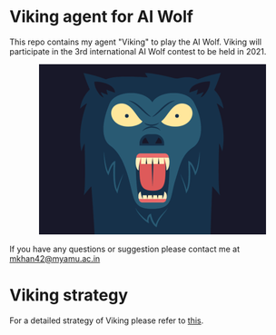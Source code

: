 # Viking agent for AI Wolf
This repo contains my agent "Viking" to play the AI Wolf. Viking will participate in the 3rd international AI Wolf contest to be held in 2021.
<!-- 
![Viking](https://user-images.githubusercontent.com/46248768/122360495-0e6b4880-cf74-11eb-8d45-cdd57dde86b2.gif) -->
<!-- <img src="/Viking.gif" width="250" height="250"/> -->

<p align="center">
  <img width="400" height="300" src="/Viking.gif">
</p>


If you have any questions or suggestion please contact me at [mkhan42@myamu.ac.in](mailto:mkhan42@myamu.ac.in)

# Viking strategy

For a detailed strategy of Viking please refer to [this](https://github.com/mohikhan/Viking-AI-Wolf/blob/main/Viking%20description.pdf).
